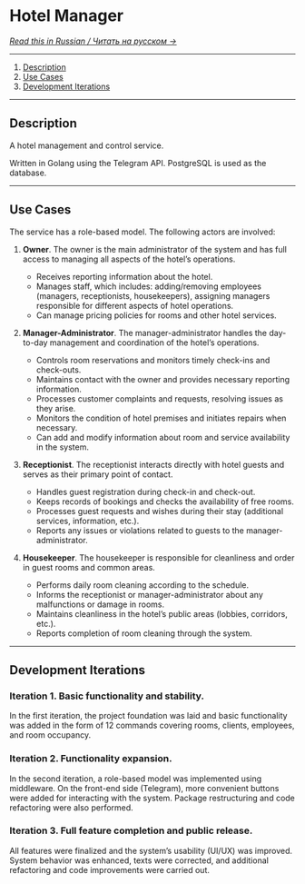 # Hotel Manager

*[Read this in Russian / Читать на русском →](./README_ru.md)*

---

1. [Description](#description)
2. [Use Cases](#use-cases)
3. [Development Iterations](#development-iterations)

---

## Description

A hotel management and control service.

Written in Golang using the Telegram API. PostgreSQL is used as the database.

---

## Use Cases

The service has a role-based model. The following actors are involved:

1. **Owner**. The owner is the main administrator of the system and has full access to managing all aspects of the hotel’s operations.

   - Receives reporting information about the hotel.
   - Manages staff, which includes:
     adding/removing employees (managers, receptionists, housekeepers),
     assigning managers responsible for different aspects of hotel operations.
   - Can manage pricing policies for rooms and other hotel services.

2. **Manager-Administrator**. The manager-administrator handles the day-to-day management and coordination of the hotel’s operations.

   - Controls room reservations and monitors timely check-ins and check-outs.
   - Maintains contact with the owner and provides necessary reporting information.
   - Processes customer complaints and requests, resolving issues as they arise.
   - Monitors the condition of hotel premises and initiates repairs when necessary.
   - Can add and modify information about room and service availability in the system.

3. **Receptionist**. The receptionist interacts directly with hotel guests and serves as their primary point of contact.

   - Handles guest registration during check-in and check-out.
   - Keeps records of bookings and checks the availability of free rooms.
   - Processes guest requests and wishes during their stay (additional services, information, etc.).
   - Reports any issues or violations related to guests to the manager-administrator.

4. **Housekeeper**. The housekeeper is responsible for cleanliness and order in guest rooms and common areas.

   - Performs daily room cleaning according to the schedule.
   - Informs the receptionist or manager-administrator about any malfunctions or damage in rooms.
   - Maintains cleanliness in the hotel’s public areas (lobbies, corridors, etc.).
   - Reports completion of room cleaning through the system.

---

## Development Iterations

### Iteration 1. Basic functionality and stability.

In the first iteration, the project foundation was laid and basic functionality was added in the form of 12 commands covering rooms, clients, employees, and room occupancy.

### Iteration 2. Functionality expansion.

In the second iteration, a role-based model was implemented using middleware. On the front-end side (Telegram), more convenient buttons were added for interacting with the system. Package restructuring and code refactoring were also performed.

### Iteration 3. Full feature completion and public release.

All features were finalized and the system’s usability (UI/UX) was improved. System behavior was enhanced, texts were corrected, and additional refactoring and code improvements were carried out.

